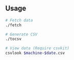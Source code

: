 ## Usage

```bash
# Fetch data
./fetch

# Generate CSV
./tocsv

# View data (Require csvkit)
csvlook $machine-$date.csv
```
